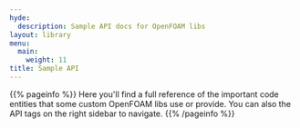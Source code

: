 ```yaml
---
hyde:
  description: Sample API docs for OpenFOAM libs
layout: library
menu:
  main:
    weight: 11
title: Sample API
---
```


{{% pageinfo %}}
Here you'll find a full reference of the important code entities that some custom OpenFOAM libs use or provide.
You can also the API tags on the right sidebar to navigate.
{{% /pageinfo %}}

